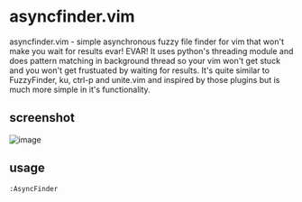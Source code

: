 asyncfinder.vim
===============

asyncfinder.vim - simple asynchronous fuzzy file finder for vim that won't make you wait 
for results evar! EVAR! It uses python's threading module and does pattern matching in
background thread so your vim won't get stuck and you won't get frustuated by waiting for 
results. It's quite similar to FuzzyFinder, ku, ctrl-p and unite.vim and inspired by those
plugins but is much more simple in it's functionality.

screenshot
----------
![image](http://i.imgur.com/6lBlh.png)

usage
-----

    :AsyncFinder


